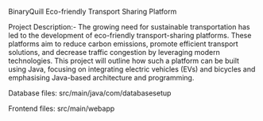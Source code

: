 BinaryQuill
Eco-friendly Transport Sharing Platform

Project Description:-
The growing need for sustainable transportation has led to the development of eco-friendly transport-sharing platforms. These platforms aim to reduce carbon emissions, promote efficient transport solutions, and decrease traffic congestion by leveraging modern technologies. This project will outline how such a platform can be built using Java, focusing on integrating electric vehicles (EVs) and bicycles and emphasising Java-based architecture and programming.

Database files: src/main/java/com/databasesetup

Frontend files: src/main/webapp
